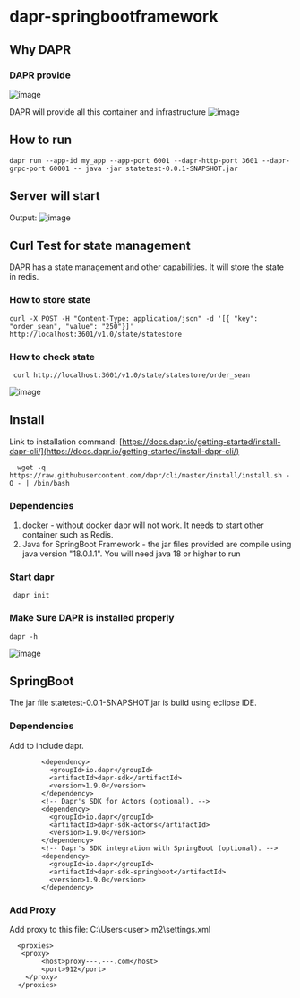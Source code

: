 ﻿# dapr-springbootframework

## Why DAPR
### DAPR provide
![image](https://github.com/tongsean9807/springboot/assets/105337968/d7adb2e7-917a-420f-9bb0-a7d3c205b873)

DAPR will provide all this container and infrastructure
![image](https://github.com/tongsean9807/springboot/assets/105337968/6410f06f-4691-410b-896a-ca132758d05b)


## How to run
```
dapr run --app-id my_app --app-port 6001 --dapr-http-port 3601 --dapr-grpc-port 60001 -- java -jar statetest-0.0.1-SNAPSHOT.jar
```
## Server will start
Output:
![image](https://github.com/tongsean9807/springboot/assets/105337968/21d6f652-d919-4413-8816-997edfd14c70)

## Curl Test for state management
DAPR has a state management and other capabilities. It will store the state in redis.

### How to store state
```
curl -X POST -H "Content-Type: application/json" -d '[{ "key": "order_sean", "value": "250"}]' http://localhost:3601/v1.0/state/statestore
```
### How to check state
```
 curl http://localhost:3601/v1.0/state/statestore/order_sean
```
![image](https://github.com/tongsean9807/springboot/assets/105337968/3d7d4d31-245f-4106-b664-67e82d28ccd3)


## Install
Link to installation command:
[https://docs.dapr.io/getting-started/install-dapr-cli/](https://docs.dapr.io/getting-started/install-dapr-cli/)
```
  wget -q https://raw.githubusercontent.com/dapr/cli/master/install/install.sh -O - | /bin/bash
```

### Dependencies
  1. docker - without docker dapr will not work. It needs to start other container such as Redis. 
  2. Java for SpringBoot Framework - the jar files provided are compile using java version "18.0.1.1". You will need java 18 or higher to run

### Start dapr
```
 dapr init
```
### Make Sure DAPR is installed properly
```
dapr -h
```
![image](https://github.com/tongsean9807/springboot/assets/105337968/28651868-8362-488d-b77d-e5a488916584)

## SpringBoot
The jar file statetest-0.0.1-SNAPSHOT.jar is build using eclipse IDE.
### Dependencies
Add to include dapr.
```
	    <dependency>
	      <groupId>io.dapr</groupId>
	      <artifactId>dapr-sdk</artifactId>
	      <version>1.9.0</version>
	    </dependency>
	    <!-- Dapr's SDK for Actors (optional). -->
	    <dependency>
	      <groupId>io.dapr</groupId>
	      <artifactId>dapr-sdk-actors</artifactId>
	      <version>1.9.0</version>
	    </dependency>
	    <!-- Dapr's SDK integration with SpringBoot (optional). -->
	    <dependency>
	      <groupId>io.dapr</groupId>
	      <artifactId>dapr-sdk-springboot</artifactId>
	      <version>1.9.0</version>
	    </dependency>
```
### Add Proxy
Add proxy to this file:
C:\Users\<user>\.m2\settings.xml
```
  <proxies>
   <proxy>
        <host>proxy---.---.com</host>
        <port>912</port>
    </proxy>
  </proxies>
```




